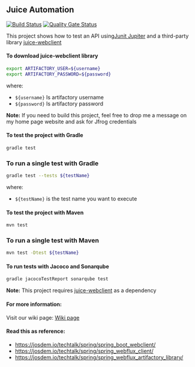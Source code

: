 Juice Automation
----------------------------------------

[![Build Status](https://app.travis-ci.com/josdem/juice-automation.svg?branch=master)](https://app.travis-ci.com/josdem/juice-automation)
[![Quality Gate Status](https://sonar.josdem.io/api/project_badges/measure?project=com.josdem.jugoterapia.webclient.automation%3Ajuice-automation&metric=alert_status)](https://sonar.josdem.io/dashboard?id=com.josdem.jugoterapia.webclient.automation%3Ajuice-automation)

This project shows how to test an API using[Junit Jupiter](https://junit.org/junit5/docs/current/user-guide/) and a third-party library [juice-webclient](https://github.com/josdem/juice-webclient)

#### To download juice-webclient library

```bash
export ARTIFACTORY_USER=${username}
export ARTIFACTORY_PASSWORD=${password}
```

where:

- `${username}` Is artifactory username
- `${password}` Is artifactory password

**Note:** If you need to build this project, feel free to drop me a message on my home page website and ask for Jfrog credentials

#### To test the project with Gradle

```bash
gradle test
```

### To run a single test with Gradle

```bash
gradle test --tests ${testName}
```

where:

- `${testName}` is the test name you want to execute

#### To test the project with Maven

```bash
mvn test
```

### To run a single test with Maven

```bash
mvn test -Dtest ${testName}
```

#### To run tests with Jacoco and Sonarqube

```bash
gradle jacocoTestReport sonarqube test
```

**Note:** This project requires [juice-webclient](https://github.com/josdem/juice-webclient) as a dependency

#### For more information:

Visit our wiki page: [Wiki page](https://github.com/josdem/juice-automation/wiki)

#### Read this as reference:

* https://josdem.io/techtalk/spring/spring_boot_webclient/
* https://josdem.io/techtalk/spring/spring_webflux_client/
* https://josdem.io/techtalk/spring/spring_webflux_artifactory_library/